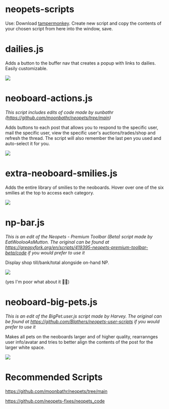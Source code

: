 # neopets-scripts
Use: Download <a href="https://chrome.google.com/webstore/detail/tampermonkey/dhdgffkkebhmkfjojejmpbldmpobfkfo?hl=en">tampermonkey</a>. Create new script and copy the contents of your chosen script from here into the window, save.

# dailies.js
Adds a button to the buffer nav that creates a popup with links to dailies. Easily customizable.

<img src="https://i.imgur.com/vcK62Th.png">

# neoboard-actions.js
*This script includes edits of code made by sunbathr (https://github.com/moonbathr/neopets/tree/main)*

Adds buttons to each post that allows you to respond to the specific user, mail the specific user, view the specific user's auctions/trades/shop and refresh the thread. The script will also remember the last pen you used and auto-select it for you.

<img src="https://i.imgur.com/l8tZf34.png">

# extra-neoboard-smilies.js
Adds the entire library of smilies to the neoboards. Hover over one of the six smilies at the top to access each category.

<img src="https://i.imgur.com/BCimkff.png">

# np-bar.js
*This is an edit of the Neopets - Premium Toolbar (Beta) script made by EatWoolooAsMutton. The original can be found at https://greasyfork.org/en/scripts/419395-neopets-premium-toolbar-beta/code if you would prefer to use it*

Display shop till/bank/total alongside on-hand NP. 

<img src="https://i.imgur.com/N4MEF0J.png">

(yes I'm poor what about it 💁‍♂️)

# neoboard-big-pets.js
*This is an edit of the BigPet.user.js script made by Harvey. The original can be found at https://github.com/Blathers/neopets-user-scripts if you would prefer to use it*

Makes all pets on the neoboards larger and of higher quality, rearrannges user info/avatar and tries to better align the contents of the post for the larger white space. 

<img src="https://i.imgur.com/Tkp64rj.png">

# Recommended Scripts

https://github.com/moonbathr/neopets/tree/main

https://github.com/neopets-fixes/neopets_code

